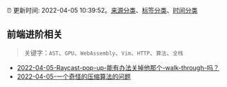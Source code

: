 :alarm_clock: 更新时间: 2022-04-05 10:39:52。[来源分类](../README.md)、[标签分类](../TAGS.md)、[时间分类](../TIMELINE.md)

## 前端进阶相关


> 关键字：`AST`、`GPU`、`WebAssembly`、`Vim`、`HTTP`、`算法`、`全栈`



- [2022-04-05-Raycast-pop-up-能有办法关掉他那个-walk-through-吗？](https://www.v2ex.com/t/845048) 
- [2022-04-05-一个奇怪的压缩算法的问题](https://www.v2ex.com/t/845022) 